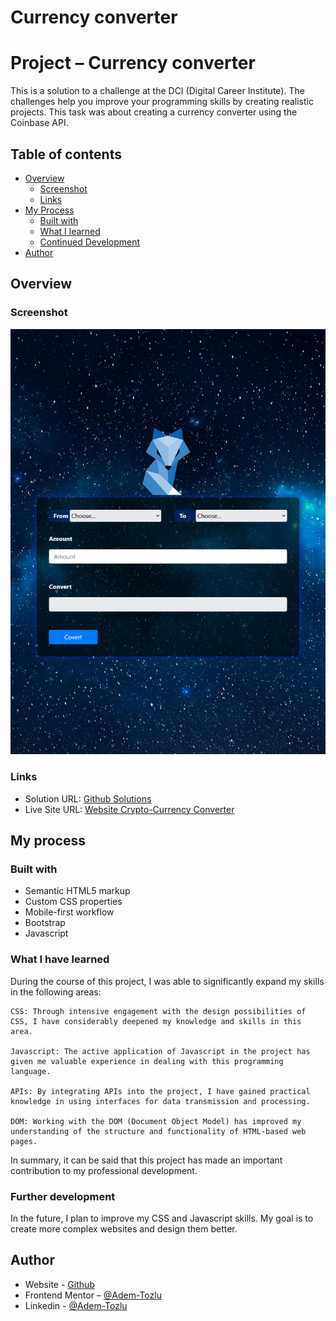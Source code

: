 # Currency converter

# Project – Currency converter

This is a solution to a challenge at the DCI (Digital Career Institute). The challenges help you improve your programming skills by creating realistic projects. This task was about creating a currency converter using the Coinbase API.


## Table of contents

- [Overview](#Overview)
  - [Screenshot](#screenshot)
  - [Links](#links)
- [My Process](#my-process)
  - [Built with](#built-with)
  - [What I learned](#what-i-learned)
  - [Continued Development](#continued-development)
- [Author](#Author)



## Overview

### Screenshot

![Screenshot](images/desktop-ansicht.png)

### Links

- Solution URL: [Github Solutions](https://github.com/Adem-Tozlu/Project-Crypto-Currencyconverter)
- Live Site URL: [Website Crypto-Currency Converter](https://project-crypto-currencyconverter.vercel.app/)

## My process

### Built with

- Semantic HTML5 markup
- Custom CSS properties
- Mobile-first workflow
- Bootstrap
- Javascript


### What I have learned


During the course of this project, I was able to significantly expand my skills in the following areas:

    CSS: Through intensive engagement with the design possibilities of CSS, I have considerably deepened my knowledge and skills in this area.

    Javascript: The active application of Javascript in the project has given me valuable experience in dealing with this programming language.

    APIs: By integrating APIs into the project, I have gained practical knowledge in using interfaces for data transmission and processing.

    DOM: Working with the DOM (Document Object Model) has improved my understanding of the structure and functionality of HTML-based web pages.

In summary, it can be said that this project has made an important contribution to my professional development.


### Further development

In the future, I plan to improve my CSS and Javascript skills. My goal is to create more complex websites and design them better.




## Author

- Website - [Github](https://github.com/Adem-Tozlu)
- Frontend Mentor – [@Adem-Tozlu](https://www.frontendmentor.io/profile/Adem-Tozlu)
- Linkedin - [@Adem-Tozlu](https://www.linkedin.com/in/adem-tozlu-8906b52a5)